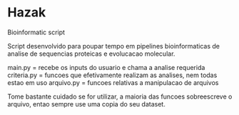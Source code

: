 # Hazak
Bioinformatic script

Script desenvolvido para poupar tempo em pipelines bioinformaticas de analise de sequencias proteicas e evolucacao molecular.

main.py = recebe os inputs do usuario e chama a analise requerida
criteria.py = funcoes que efetivamente realizam as analises, nem todas estao em uso
arquivo.py = funcoes relativas a manipulacao de arquivos

Tome bastante cuidado se for utilizar, a maioria das funcoes sobreescreve o arquivo, entao sempre use uma copia do seu dataset.
